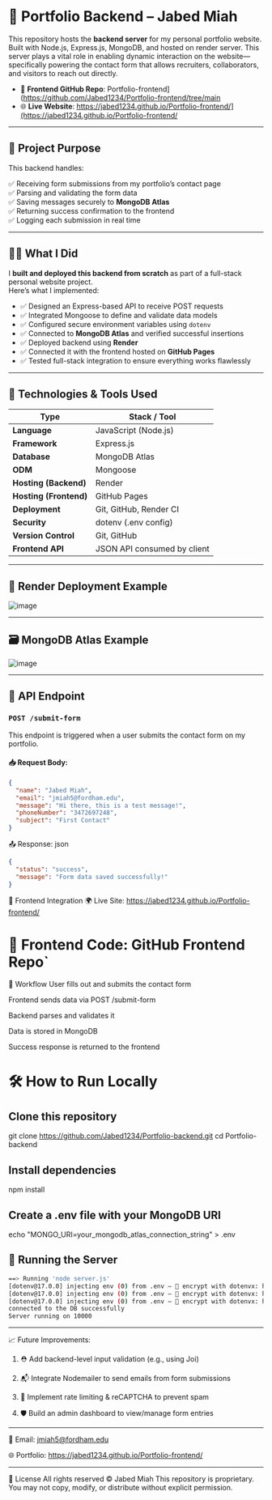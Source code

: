 # 💼 Portfolio Backend – Jabed Miah

This repository hosts the **backend server** for my personal portfolio website. Built with Node.js, Express.js, MongoDB, and hosted on render server. This server plays a vital role in enabling dynamic interaction on the website—specifically powering the contact form that allows recruiters, collaborators, and visitors to reach out directly.

- 🔗 **Frontend GitHub Repo**: Portfolio-frontend](https://github.com/Jabed1234/Portfolio-frontend/tree/main 
- 🌐 **Live Website**: https://jabed1234.github.io/Portfolio-frontend/](https://jabed1234.github.io/Portfolio-frontend/

---

## 🧠 Project Purpose

This backend handles:

✅ Receiving form submissions from my portfolio’s contact page  
✅ Parsing and validating the form data  
✅ Saving messages securely to **MongoDB Atlas**  
✅ Returning success confirmation to the frontend  
✅ Logging each submission in real time

---

## 👨‍💻 What I Did

I **built and deployed this backend from scratch** as part of a full-stack personal website project.  
Here’s what I implemented:

- ✅ Designed an Express-based API to receive POST requests
- ✅ Integrated Mongoose to define and validate data models
- ✅ Configured secure environment variables using `dotenv`
- ✅ Connected to **MongoDB Atlas** and verified successful insertions
- ✅ Deployed backend using **Render**
- ✅ Connected it with the frontend hosted on **GitHub Pages**
- ✅ Tested full-stack integration to ensure everything works flawlessly

---

## 🧰 Technologies & Tools Used

| Type               | Stack / Tool                                |
|--------------------|---------------------------------------------|
| **Language**       | JavaScript (Node.js)                        |
| **Framework**      | Express.js                                  |
| **Database**       | MongoDB Atlas                               |
| **ODM**            | Mongoose                                    |
| **Hosting (Backend)** | Render                                  |
| **Hosting (Frontend)** | GitHub Pages                          |
| **Deployment**     | Git, GitHub, Render CI                      |
| **Security**       | dotenv (.env config)                        |
| **Version Control**| Git, GitHub                                 |
| **Frontend API**   | JSON API consumed by client                 |

---

## 📡 Render Deployment Example

![image](https://github.com/user-attachments/assets/bb958d4b-c6af-4463-bf10-3d7daeb154c2)

---

## 🗃️ MongoDB Atlas Example

![image](https://github.com/user-attachments/assets/845a1d35-ffa7-41b6-8fe1-7a17d379d6f3)


---

## 📡 API Endpoint

### `POST /submit-form`

This endpoint is triggered when a user submits the contact form on my portfolio.

#### 📥 Request Body:

```json
{
  "name": "Jabed Miah",
  "email": "jmiah5@fordham.edu",
  "message": "Hi there, this is a test message!",
  "phoneNumber": "3472697248",
  "subject": "First Contact"
}
```
📤 Response:
json
```json
{
  "status": "success",
  "message": "Form data saved successfully!"
}
```
🔗 Frontend Integration
🌍 Live Site: https://jabed1234.github.io/Portfolio-frontend/

# 💾 Frontend Code: GitHub Frontend Repo`

🔁 Workflow
User fills out and submits the contact form

Frontend sends data via POST /submit-form

Backend parses and validates it

Data is stored in MongoDB

Success response is returned to the frontend

# 🛠 How to Run Locally
## Clone this repository
git clone https://github.com/Jabed1234/Portfolio-backend.git
cd Portfolio-backend

## Install dependencies
npm install

## Create a .env file with your MongoDB URI
echo "MONGO_URI=your_mongodb_atlas_connection_string" > .env

## 🚀 Running the Server

```bash
==> Running 'node server.js'
[dotenv@17.0.0] injecting env (0) from .env – 🔐 encrypt with dotenvx: https://dotenvx.com
[dotenv@17.0.0] injecting env (0) from .env – 🔐 encrypt with dotenvx: https://dotenvx.com
[dotenv@17.0.0] injecting env (0) from .env – 🔐 encrypt with dotenvx: https://dotenvx.com
connected to the DB successfully
Server running on 10000
```
-------------------------------------------------------------------------------------------------------------------------------------------------
📈 Future Improvements:
1. ⛑️ Add backend-level input validation (e.g., using Joi)

2. 📬 Integrate Nodemailer to send emails from form submissions

3. 🔐 Implement rate limiting & reCAPTCHA to prevent spam

4. 🛡️ Build an admin dashboard to view/manage form entries

-------------------------------------------------------------------------------------------------------------------------------------------------

📧 Email: jmiah5@fordham.edu

🌐 Portfolio: https://jabed1234.github.io/Portfolio-frontend/

-------------------------------------------------------------------------------------------------------------------------------------------------

📄 License
All rights reserved © Jabed Miah
This repository is proprietary. You may not copy, modify, or distribute without explicit permission.


